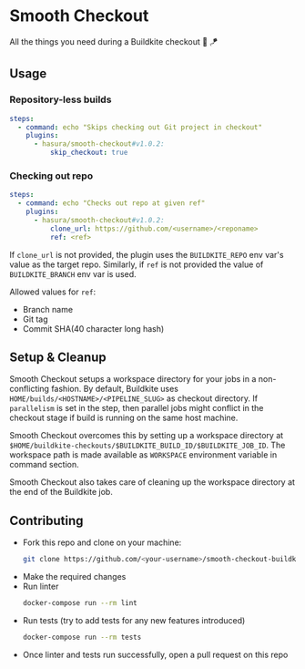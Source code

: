 # Smooth Checkout
All the things you need during a Buildkite checkout :butter: :kite:

## Usage

### Repository-less builds
```yml
steps:
  - command: echo "Skips checking out Git project in checkout" 
    plugins:
      - hasura/smooth-checkout#v1.0.2:
          skip_checkout: true
```

### Checking out repo
```yml
steps:
  - command: echo "Checks out repo at given ref"
    plugins:
      - hasura/smooth-checkout#v1.0.2:
          clone_url: https://github.com/<username>/<reponame>
          ref: <ref>
```
If `clone_url` is not provided, the plugin uses the `BUILDKITE_REPO` env var's value as the target repo. Similarly, if `ref` is not provided the value of `BUILDKITE_BRANCH` env var is used.

Allowed values for `ref`:
- Branch name
- Git tag
- Commit SHA(40 character long hash)

## Setup & Cleanup
Smooth Checkout setups a workspace directory for your jobs in a non-conflicting fashion. By default, Buildkite uses `HOME/builds/<HOSTNAME>/<PIPELINE_SLUG>` as checkout directory. If `parallelism` is set in the step, then parallel jobs might conflict in the checkout stage if build is running on the same host machine.

Smooth Checkout overcomes this by setting up a workspace directory at `$HOME/buildkite-checkouts/$BUILDKITE_BUILD_ID/$BUILDKITE_JOB_ID`. The workspace path is made available as `WORKSPACE` environment variable in command section.

Smooth Checkout also takes care of cleaning up the workspace directory at the end of the Buildkite job.

## Contributing
  - Fork this repo and clone on your machine:
    ```bash
    git clone https://github.com/<your-username>/smooth-checkout-buildkite-plugin
    ```
  - Make the required changes
  - Run linter
    ```bash
    docker-compose run --rm lint
    ```
  - Run tests (try to add tests for any new features introduced)
    ```bash
    docker-compose run --rm tests
    ```
  - Once linter and tests run successfully, open a pull request on this repo
